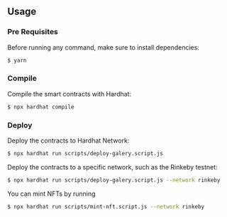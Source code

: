 
## Usage

### Pre Requisites

Before running any command, make sure to install dependencies:

```sh
$ yarn
```

### Compile

Compile the smart contracts with Hardhat:

```sh
$ npx hardhat compile
```


### Deploy 

Deploy the contracts to Hardhat Network:

```sh
$ npx hardhat run scripts/deploy-galery.script.js 
```

Deploy the contracts to a specific network, such as the Rinkeby testnet:

```sh
$ npx hardhat run scripts/deploy-galery.script.js --network rinkeby

```

You can mint NFTs by running
```sh
$ npx hardhat run scripts/mint-nft.script.js --network rinkeby

```

